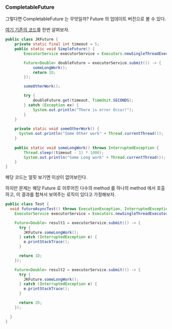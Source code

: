 ### CompletableFuture

그렇다면 CompletableFuture 는 무엇일까? Future 의 업데이트 버전으로 볼 수 있다.

[여기 기존의 코드](./Future.md)를 한번 살펴보자.

```java
public class JKFuture {
	private static final int timeout = 5;
	public static void SimpleFuture() {
		ExecutorService executorService = Executors.newSingleThreadExecutor();

		Future<Double> doubleFuture = executorService.submit(() -> {
			someLongWork();
			return 1D;
		});

		someOtherWork();

		try {
			doubleFuture.get(timeout, TimeUnit.SECONDS);
		} catch (Exception ex) {
			System.out.println("There is error Occur!");
		}
	}
	
	private static void someOtherWork() {
	  System.out.println("Some Other work" + Thread.currentThread());
	}
	
	public static void someLongWork() throws InterruptedException {
		Thread.sleep((timeout - 1) * 1000);
		System.out.println("Some Long work" + Thread.currentThread());
	}
}
```

해당 코드는 얼핏 보기엔 이상이 없어보인다.

하지만 문제는 해당 Future 로 이루어진 다수의 method 를 하나의 method 에서 호출하고, 이 결과를 합쳐서 보여주는 로직이 있다고 가정해보자.

```java
public class Test {
  void futureAsyncTest() throws ExecutionException, InterruptedException {
    ExecutorService executorService = Executors.newSingleThreadExecutor();

    Future<Double> result1 = executorService.submit(() -> {
      try {
        JKFuture.someLongWork();
      } catch (InterruptedException e) {
        e.printStackTrace();
      }

      return 1D;
    });

    Future<Double> result2 = executorService.submit(() -> {
      try {
        JKFuture.someLongWork();
      } catch (InterruptedException e) {
        e.printStackTrace();
      }

      return 2D;
    });

  }
}
```